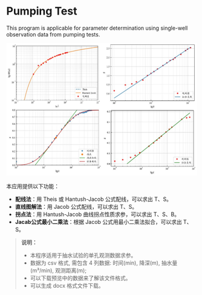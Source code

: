 # Pumping Test
This program is applicable for parameter determination using single-well observation data from pumping tests.

![Pumping Test](./images/tools.jpg)

本应用提供以下功能：

- **配线法**：用 Theis 或 Hantush-Jacob 公式配线，可以求出 T、S。
- **直线图解法**：用 Jacob 公式配线，可以求出 T、S。
- **拐点法**：用 Hantush-Jacob 曲线拐点性质求参，可以求出 T、S、B。
- **Jacab公式最小二乘法**：根据 Jacob 公式用最小二乘法拟合，可以求出 T、S。
    
>
> **说明：**
>
> - 本程序适用于抽水试验的单孔观测数据求参。
> - 数据为 csv 格式, 需包含 4 列数据: 时间(min), 降深(m), 抽水量(m³/min), 观测距离(m); 
> - 可以下载预览中的数据来了解该文件格式。
> - 可以生成 docx 格式文件下载。
